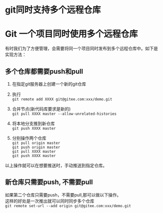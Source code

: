 
# git同时支持多个远程仓库

# Git 一个项目同时使用多个远程仓库

有时我们为了方便管理，会需要将同一个项目同时发布到多个远程仓库中。如下是实现方法：

## 多个仓库都需要push和pull

1.  在指定git服务器上创建一个新的git仓库
    
2.  执行  
`git remote add XXXX git@gitee.com:xxx/demo.git`
    
4.  合并节点(新代码库要求是新的)  
    `git pull XXXX master --allow-unrelated-histories`
    
5.  将本地分支推到新仓库  
    `git push XXXX master`
    
6.  分别操作两个仓库  
    `git pull origin master`  
    `git push origin master`  
    `git pull XXXX master`  
    `git push XXXX master`
    

以上操作就可以在想要推送时，手动推送到指定仓库。

## 新仓库只需要push, 不需要pull

如果第二个仓库只需要push，不需要pull,那可以做以下操作。  
这样的好处是一次推出就可以同时同步多个仓库  
`git remote set-url --add origin git@gitee.com:xxx/demo.git`
